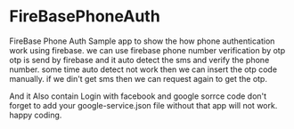 # FireBasePhoneAuth
FireBase Phone Auth 
Sample app to show the how phone authentication work using firebase.
we can use firebase phone number verification by otp otp is send by firebase and it auto detect the sms and verify the phone number.
some time auto detect not work then we can insert the otp code manually.
if we din't get sms then we can request again to get the otp.

And it Also contain Login with facebook and google sorrce code 
don't forget to add your google-service.json file without that app will not work.
happy coding.
